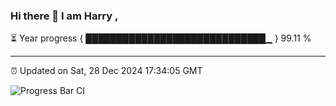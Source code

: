 ### Hi there 👋 I am Harry , 

⏳ Year progress { █████████████████████████████▁ } 99.11 %

---

⏰ Updated on Sat, 28 Dec 2024 17:34:05 GMT

![Progress Bar CI](https://github.com/duykhang68/duykhang68/workflows/Progress%20Bar%20CI/badge.svg)
